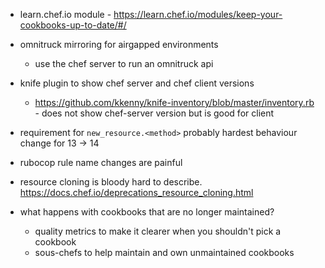 * learn.chef.io module - https://learn.chef.io/modules/keep-your-cookbooks-up-to-date/#/

* omnitruck mirroring for airgapped environments
  * use the chef server to run an omnitruck api

* knife plugin to show chef server and chef client versions
  * https://github.com/kkenny/knife-inventory/blob/master/inventory.rb - does not show chef-server version but is good for client

* requirement for `new_resource.<method>` probably hardest behaviour change for 13 -> 14

* rubocop rule name changes are painful

* resource cloning is bloody hard to describe. https://docs.chef.io/deprecations_resource_cloning.html

* what happens with cookbooks that are no longer maintained?
  * quality metrics to make it clearer when you shouldn't pick a cookbook
  * sous-chefs to help maintain and own unmaintained cookbooks

